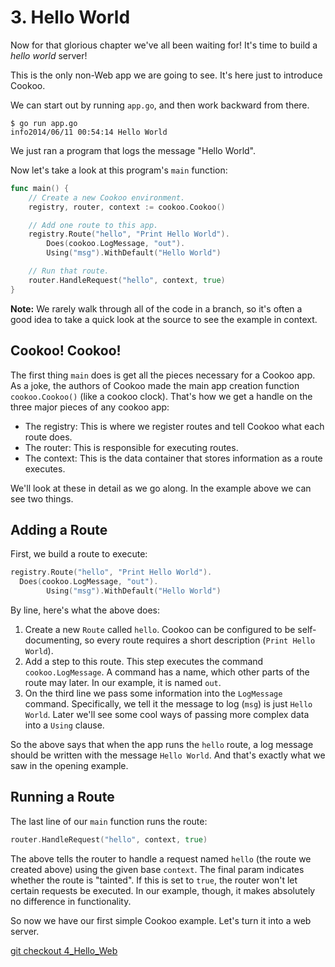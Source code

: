 # 3. Hello World

Now for that glorious chapter we've all been waiting for! It's time to
build a *hello world* server!

This is the only non-Web app we are going to see. It's here just to
introduce Cookoo.

We can start out by running `app.go`, and then work backward from there.

```
$ go run app.go
info2014/06/11 00:54:14 Hello World
```

We just ran a program that logs the message "Hello World".

Now let's take a look at this program's `main` function:

```go
func main() {
	// Create a new Cookoo environment.
	registry, router, context := cookoo.Cookoo()

	// Add one route to this app.
	registry.Route("hello", "Print Hello World").
		Does(cookoo.LogMessage, "out").
		Using("msg").WithDefault("Hello World")

	// Run that route.
	router.HandleRequest("hello", context, true)
}
```

**Note:** We rarely walk through all of the code in a branch, so it's
often a good idea to take a quick look at the source to see the example
in context.

## Cookoo! Cookoo!

The first thing `main` does is get all the pieces necessary for a Cookoo
app. As a joke, the authors of Cookoo made the main app creation
function `cookoo.Cookoo()` (like a cookoo clock). That's how we get a
handle on the three major pieces of any cookoo app:

* The registry: This is where we register routes and tell Cookoo what
  each route does.
* The router: This is responsible for executing routes.
* The context: This is the data container that stores information as a
  route executes.

We'll look at these in detail as we go along. In the example above we
can see two things.

## Adding a Route

First, we build a route to execute:

```go
registry.Route("hello", "Print Hello World").
  Does(cookoo.LogMessage, "out").
		Using("msg").WithDefault("Hello World")
```

By line, here's what the above does:

1. Create a new `Route` called `hello`. Cookoo can be configured to be
   self-documenting, so every route requires a short description (`Print
   Hello World`).
2. Add a step to this route. This step executes the command
   `cookoo.LogMessage`. A command has a name, which other parts of the
   route may later. In our example, it is named `out`.
3. On the third line we pass some information into the `LogMessage`
   command. Specifically, we tell it the message to log (`msg`) is just
   `Hello World`. Later we'll see some cool ways of passing more complex
   data into a `Using` clause.

So the above says that when the app runs the `hello` route, a log
message should be written with the message `Hello World`. And that's
exactly what we saw in the opening example.

## Running a Route

The last line of our `main` function runs the route:

```go
router.HandleRequest("hello", context, true)
```

The above tells the router to handle a request named `hello` (the route
we created above) using the given base `context`. The final param
indicates whether the route is "tainted". If this is set to `true`, the
router won't let certain requests be executed. In our example, though,
it makes absolutely no difference in functionality.

So now we have our first simple Cookoo example. Let's turn it into a web
server.

[git checkout 4_Hello_Web](https://github.com/Masterminds/cookoo-web-tutorial/tree/4_Hello_Web)
